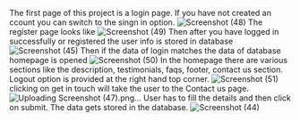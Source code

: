 The first page of this project is a login page. If you have not created an ccount you can switch to the singn in option.
![Screenshot (48)](https://user-images.githubusercontent.com/76652187/200954852-1a6188d0-bf10-4ea0-bf31-9301825cb85d.png)
The register page looks like 
![Screenshot (49)](https://user-images.githubusercontent.com/76652187/200955015-34b38f61-d771-4a45-b0b8-c7eeb1faa3f9.png)
Then after you have logged in successfully or registered the user info is stored in database
![Screenshot (45)](https://user-images.githubusercontent.com/76652187/200955144-545cfb67-f703-4938-8f04-2b3db5c30fae.png)
Then if the data of login matches the data of database homepage is opened
![Screenshot (50)](https://user-images.githubusercontent.com/76652187/200955378-1763db70-d52d-463d-810c-f9c9b94ee993.png)
In the homepage there are various sections like the description, testimonials, faqs, footer, contact us section. Logout option is provided at the right hand top corner.
![Screenshot (51)](https://user-images.githubusercontent.com/76652187/200955587-5e0de96a-db10-4534-b5c2-385401c1fb34.png)
clicking on get in touch will take the user to the Contact us page.
![Uploading Screenshot (47).png…]()
User has to fill the details and then click on submit. The data gets stored in the database.
![Screenshot (44)](https://user-images.githubusercontent.com/76652187/200955786-1485d291-39b1-458c-b504-783e7933ecac.png)
